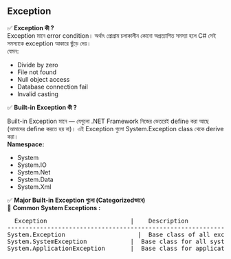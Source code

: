 ## Exception 

✅ <b> Exception কী ? </b> <br> 
Exception মানে error condition। অর্থাৎ প্রোগ্রাম চলাকালীন কোনো অপ্রত্যাশিত সমস্যা হলে C# সেই সমস্যাকে exception আকারে ছুঁড়ে দেয়। <br> 
যেমন:
 * Divide by zero
 * File not found
 * Null object access
 * Database connection fail
 * Invalid casting

✅ <b> Built-in Exception কী ? </b>  <br> 

Built-in Exception মানে — যেগুলো .NET Framework নিজের ভেতরেই define করা আছে (আমাদের define করতে হয় না)। এই Exception গুলো System.Exception class থেকে derive করা। <br>
<b>Namespace: </b>  
 * System
 * System.IO
 * System.Net
 * System.Data
 * System.Xml

✅ <b>Major Built-in Exception গুলো (Categorizedভাবে) </b>  <br> 
🔷 <b>Common System Exceptions : </b> 
<pre>
  Exception	                      |    Description
-------------------------------------------------------------------------------------
System.Exception	                |  Base class of all exceptions
System.SystemException	          |  Base class for all system-level exceptions
System.ApplicationException	      |  Base class for application-defined exceptions
</pre>















